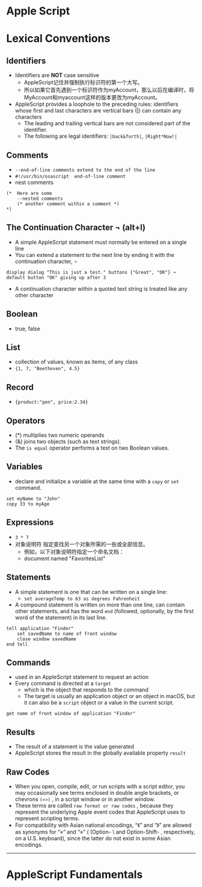 
# Apple Script

# Lexical Conventions

## Identifiers

 - Identifiers are **NOT** case sensitive
    - AppleScript记住并强制执行标识符的第一个大写。 
    - 所以如果它首先遇到一个标识符作为myAccount，那么以后在编译时，将MyAccount和myaccount这样的版本更改为myAccount。
 - AppleScript provides a loophole to the preceding rules: identifiers whose first and last characters are vertical bars (|) can contain any characters
    - The leading and trailing vertical bars are not considered part of the identifier.
    - The following are legal identifiers: `|back&forth|`, `|Right*Now!|`

## Comments

 - `--end-of-line comments extend to the end of the line`
 - `#!/usr/bin/osascript  end-of-line comment `
 - nest comments

```
(*  Here are some
    --nested comments
    (* another comment within a comment *)
*)
```

## The Continuation Character ¬  (alt+l)

 - A simple AppleScript statement must normally be entered on a single line
 - You can extend a statement to the next line by ending it with the continuation character, ¬

```
display dialog "This is just a test." buttons {"Great", "OK"} ¬
default button "OK" giving up after 3
```

 - A continuation character within a quoted text string is treated like any other character

## Boolean

 - true, false 

## List
 
 - collection of values, known as items, of any class
 - `{1, 7, "Beethoven", 4.5}`

## Record

 - `{product:"pen", price:2.34}`

## Operators

 - (\*) multiplies two numeric operands
 - (&) joins two objects (such as text strings).
 - The `is equal` operator performs a test on two Boolean values.

## Variables

 - declare and initialize a variable at the same time with a `copy` or `set` command.

```
set myName to "John"
copy 33 to myAge
```

## Expressions

 - `3 * 7`
 - 对象说明符 指定查找另一个对象所需的一些或全部信息。
    - 例如，以下对象说明符指定一个命名文档：
    - document named "FavoritesList"

## Statements

 - A simple statement is one that can be written on a single line:
    - `set averageTemp to 63 as degrees Fahrenheit`
 - A compound statement is written on more than one line, can contain other statements, and has the word `end` (followed, optionally, by the first word of the statement) in its last line.

```
tell application "Finder"
    set savedName to name of front window
    close window savedName
end tell
```

## Commands

 - used in an AppleScript statement to request an action
 - Every command is directed at a `target`
    - which is the object that responds to the command
    - The target is usually an application object or an object in macOS, but it can also be a `script` object or a value in the current script.

```
get name of front window of application "Finder"
```

## Results

 - The result of a statement is the value generated
 - AppleScript stores the result in the globally available property `result`

## Raw Codes

 - When you open, compile, edit, or run scripts with a script editor, you may occasionally see terms enclosed in double angle brackets, or chevrons `(«»)` , in a script window or in another window. 
 - These terms are called  `raw format or raw codes` , because they represent the underlying Apple event codes that AppleScript uses to represent scripting terms.
 - For compatibility with Asian national encodings, “《” and “》” are allowed as synonyms for “«” and “»” ( (Option- \ and Option-Shift- \, respectively, on a U.S. keyboard), since the latter do not exist in some Asian encodings.

---

# AppleScript Fundamentals


